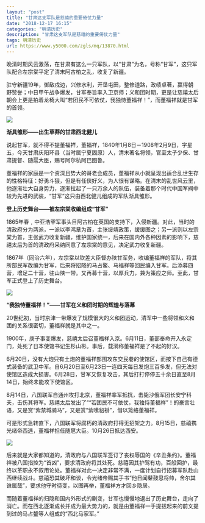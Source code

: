 ```yaml
---
layout: "post"
title: "甘肃这支军队是慈禧的重要倚仗力量"
date: "2018-12-17 16:15"
categories: "明清历史"
description: "甘肃这支军队是慈禧的重要倚仗力量"
tags: 明清历史
url: https://www.y5000.com/zgls/mq/13870.html
---
```






晚清时期风云激荡，在甘肃有这么一只军队，以“甘肃”为名，号称“甘军”，这只军队配合左宗棠平定了清末阿古柏之乱，收复了新疆。

驻守新疆19年，御敌戍边，兴修水利，开垦屯田，整修道路，政绩卓著，赢得朝野赞誉；中日甲午战争爆发，甘军奉旨率入卫京师；义和团时期，更是让慈禧太后朝会上更是拍着龙椅大叫“若团民不可依仗，我独恃董福祥！”，而董福祥就是甘军的首领。

![](https://img.y5000.com/uploads/allimg/170217/8-1F21F91I3436.jpg)

**渐具雏形——出生草莽的甘肃西北健儿**

说起甘军，就不得不提董福祥，董福祥，1840年1月8日－1908年2月9日，字星五，今天甘肃庆阳环县（当时属宁夏固原）人，清末著名将领，官至太子少保、甘肃提督、随扈大臣，赐号阿尔杭阿巴图鲁。

董福祥的家庭是一个资深且势大的哥老会成员，董福祥从小就呈现出适合乱世生存的性格特征：好勇斗狠，但是有任侠好义，为人很有谋略。在清末的乱世风云里，他逐渐壮大自身势力，逐渐拉起了一只万余人的队伍，装备着那个时代中国军阀中较为先进的武装，“甘军”这只由西北健儿组成的军队渐具雏形。

**登上历史舞台——被左宗棠收编组成“甘军”**

1865年春﹐中亚浩罕军事头目阿古柏在英国的支持下，入侵新疆。对此，当时的清政府分为两派，一派以李鸿章为首，主张绥靖政策，缓缓图之；另一派则以左宗棠为首，主张武力收复新疆，维护国家统一，后来在国内外各种因素的影响下，慈禧太后为首的清政府采纳同意了左宗棠的意见，决定武力收复新疆。

1867年（同治六年），左宗棠以钦差大臣督办陕甘军务，收编董福祥的军队，将其所部民军改编为甘军，后来将招降的马占鳌、马福祥等回民编入甘军。后添募四营，增足二十营，驻山陕一带。又再募十营，以厚兵力，兼为策应之师。至此，甘军正式登上了历史舞台。

![](https://img.y5000.com/uploads/allimg/170217/8-1F21F91J33H.jpg)

**“我独恃董福祥！”——甘军在义和团时期的辉煌与落幕**

20世纪初，当时京津一带爆发了规模很大的义和团运动，清军中一些将领和义和团的关系很密切，董福祥就是其中之一。

1900年，庚子事变爆发，慈禧太后召董福祥入京。6月11日，董部奉命开入永定门，处死了日本使馆书记生杉山彬。事后，载漪称董福祥是了不起的好汉。

6月20日，没有大炮只有土炮的董福祥部围攻东交民巷的使馆区，而按下自己有德式装备的武卫中军。自6月20日至6月23日一连四天每日发炮三百多发，但无法对使馆区造成大损害。6月28日，甘军又恢复攻击，其后打打停停五十余日直至8月14日，始终未能攻下使馆区。

8月14日，八国联军自通州攻打北京，董福祥率军抵抗，击毙沙俄军团长安宁科夫，击伤其将军。慈禧太后发出了““若团民不可依仗，我独恃董福祥”！的豪言壮语，又是赏“紫禁城骑马”，又是赏“紫嗉貂褂”，借以笼络董福祥。

可是形式急转直下，八国联军将腐朽的清政府打得无招架之力。8月15日，慈禧携光绪帝西逃，董福祥担任随扈大臣。10月26日抵达西安。

![](https://img.y5000.com/uploads/allimg/170217/8-1F21F91K45Q.jpg)

后来就是大家都知道的，清政府与八国联军签订了丧权辱国的《辛丑条约》。董福祥被八国指控为“首凶”，要求清政府将其处死。慈禧因其护驾有功，百般回护，最终以革职永不叙用论处。董福祥对此一决定非常不满，一度计划自行招募军队赴山西继续战斗。慈禧恐其破坏和谈，令光绪帝赐其手书“他日闻鼙鼓思将帅，舍尔其谁属哉”，要求他守时待变，以图再举，董福祥方才回乡隐居。

而随着董福祥的归隐和国内外形式的剧变，甘军也慢慢地退出了历史舞台，走向了消亡。而在西北逐渐成长并成为最大势力的，就是由董福祥一手提拔起来的前文提到过的马占鳌等人组成的“西北马家军。”
